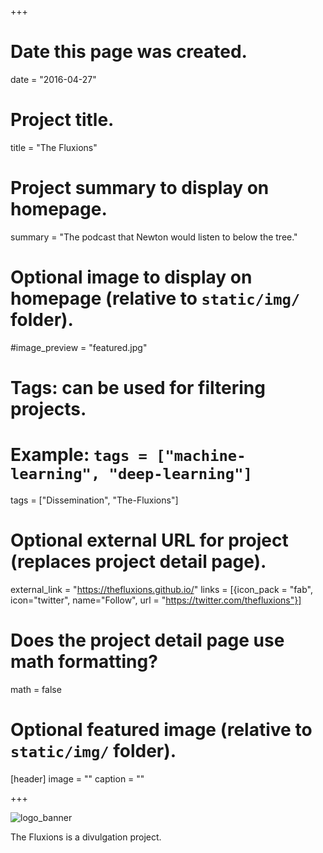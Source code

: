 +++
# Date this page was created.
date = "2016-04-27"

# Project title.
title = "The Fluxions"

# Project summary to display on homepage.
summary = "The podcast that Newton would listen to below the tree."

# Optional image to display on homepage (relative to `static/img/` folder).
#image_preview = "featured.jpg"

# Tags: can be used for filtering projects.
# Example: `tags = ["machine-learning", "deep-learning"]`
tags = ["Dissemination", "The-Fluxions"]

# Optional external URL for project (replaces project detail page).
external_link = "https://thefluxions.github.io/"
links = [{icon_pack = "fab", icon="twitter", name="Follow", url = "https://twitter.com/thefluxions"}]


# Does the project detail page use math formatting?
math = false

# Optional featured image (relative to `static/img/` folder).
[header]
image = ""
caption = ""




+++

![logo_banner](https://raw.githubusercontent.com/thebooort/Personal-Blog/master/static/img/fluxea.jpg)

The Fluxions is a divulgation project.
